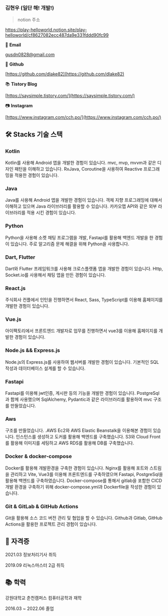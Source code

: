 ###  김현우 (일단 해! 개발!)


> notion 주소

https://play-helloworld.notion.site/play-helloworld/cf8627082ecc487da9e331fddd90fc99

📧 **Email**

gusdn0828@gmail.com 

🐶 **Github**

[https://github.com/dlake82](https://github.com/dlake82)

📚 **Tistory Blog**

[https://saysimple.tistory.com/](https://saysimple.tistory.com/)

📷 **Instagram**

[https://www.instagram.com/cch.po/](https://www.instagram.com/cch.po/)

## 🛠️ Stacks 기술 스택

### Kotlin

Kotlin를 사용해 Android 앱을 개발한 경험이 있습니다. mvc, mvp, mvvm과 같은 디자인 패턴을 이해하고 있습니다. RxJava, Coroutine을 사용하여 Reactive 프로그래밍을 적용한 경험이 있습니다.

### Java

Java를 사용해 Android 앱을 개발한 경험이 있습니다. 객체 지향 프로그래밍에 대해서 이해하고 있으며 Java 라이브러리를 활용할 수 있습니다. 카카오맵 API와 같은 외부 라이브러리를 적용 시킨 경험이 있습니다.

### Python

Python을 사용해 소켓 채팅 프로그램을 개발, Fastapi를 활용해 백엔드 개발을 한 경험이 있습니다. 주로 알고리즘 문제 해결을 위해 Python을 사용합니다.

           

### Dart, Flutter

Dart와 Flutter 프레임워크를 사용해 크로스플랫폼 앱을 개발한 경험이 있습니다. Http, Socket.io를 사용해서 채팅 앱을 만든 경험이 있습니다.

### React.js

주식회사 컨플에서 인턴을 진행하면서 React, Sass, TypeScript를 이용해 홈페이지를 개발한 경험이 있습니다.

### Vue.js

아이팩토리에서 프론트엔드 개발자로 업무를 진행하면서 vue3를 이용해 홈페이지를 개발한 경험이 있습니다.

### Node.js && Express.js

Node.js의 Express.js를 사용하여 웹서버를 개발한 경험이 있습니다. 기본적인 SQL 작성과 데이터베이스 설계를 할 수 있습니다.

### Fastapi

Fastapi를 이용해 jwt인증, 게시판 등의 기능을 개발한 경험이 있습니다. PostgreSql과 함께 사용했으며 SqlAlchemy, Pydantic과 같은 라이브러리를 활용하여 mvc 구조를 만들었습니다.

### Aws

구조를 만들었습니다. .AWS Ec2와 AWS Elastic Beanstalk을 이용해본 경험이 있습니다. 인스턴스를 생성하고 도커를 활용해 백엔드를 구축했습니다. S3와 Cloud Front를 활용해 이미지를 세팅하고 AWS RDS를 활용해 DB를 구축했습니다.

### Docker & docker-compose

Docker를 활용해 개발환경을 구축한 경험이 있습니다.  Nginx를 활용해 포트와 스트림을 관리하고 Vite, Vue3를 이용해 프론트엔드를 구축하였으며 Fastapi, PostgreSql을 활용해 백엔드를 구축하였습니다. Docker-compose를 통해서 gitlab을 포함한 CICD 개발 환경을 구축하기 위해 docker-compose.yml과 Dockerfile을 작성한 경험이 있습니다.

### Git & GitLab & GitHub Actions

Git을 활용해 소스 코드 버전 관리 및 협업을 할 수 있습니다. Github과 Gitlab, GitHub Actions을 활용한 프로젝트 관리 경험이 있습니다.

## 📗 자격증

2021.03 정보처리기사 취득 

2019.09 리눅스마스터 2급 취득

## 📚 학력

강원대학교 춘천캠퍼스 컴퓨터공학과 재학

2016.03 ~ 2022.06 졸업
